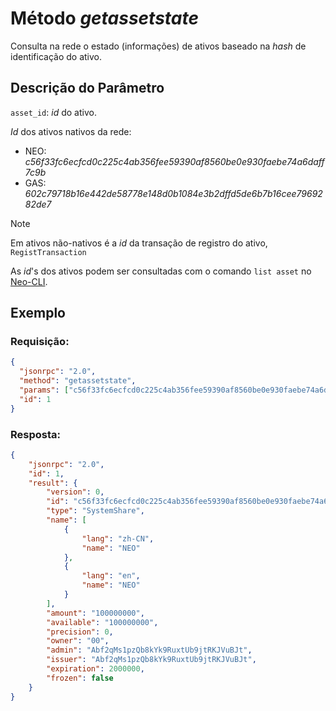 # Método *getassetstate*

Consulta na rede o estado (informações) de ativos baseado na *hash* de identificação do ativo.


## Descrição do Parâmetro

`asset_id`: *id* do ativo.

*Id* dos ativos nativos da rede:
  - NEO: *c56f33fc6ecfcd0c225c4ab356fee59390af8560be0e930faebe74a6daff7c9b*
  - GAS: *602c79718b16e442de58778e148d0b1084e3b2dffd5de6b7b16cee7969282de7*

> [!Note]
> Em ativos não-nativos é a *id* da transação de registro do ativo, `RegistTransaction`

As *id*'s dos ativos podem ser consultadas com o comando `list asset` no [Neo-CLI](../cli.md).


## Exemplo		

### Requisição:

```json
{
  "jsonrpc": "2.0",
  "method": "getassetstate",
  "params": ["c56f33fc6ecfcd0c225c4ab356fee59390af8560be0e930faebe74a6daff7c9b"],
  "id": 1
}
```

### Resposta:

```json
{
    "jsonrpc": "2.0",
    "id": 1,
    "result": {
        "version": 0,
        "id": "c56f33fc6ecfcd0c225c4ab356fee59390af8560be0e930faebe74a6daff7c9b",
        "type": "SystemShare",
        "name": [
            {
                "lang": "zh-CN",
                "name": "NEO"
            },
            {
                "lang": "en",
                "name": "NEO"
            }
        ],
        "amount": "100000000",
        "available": "100000000",
        "precision": 0,
        "owner": "00",
        "admin": "Abf2qMs1pzQb8kYk9RuxtUb9jtRKJVuBJt",
        "issuer": "Abf2qMs1pzQb8kYk9RuxtUb9jtRKJVuBJt",
        "expiration": 2000000,
        "frozen": false
    }
}
```

